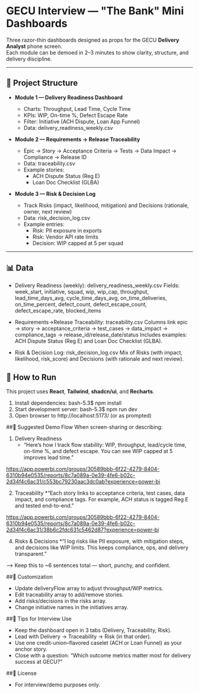 # GECU Interview — "The Bank" Mini Dashboards

Three razor-thin dashboards designed as props for the GECU **Delivery Analyst** phone screen.  
Each module can be demoed in 2–3 minutes to show clarity, structure, and delivery discipline.

---

## 📂 Project Structure
- **Module 1 — Delivery Readiness Dashboard**  
  - Charts: Throughput, Lead Time, Cycle Time  
  - KPIs: WIP, On-time %, Defect Escape Rate  
  - Filter: Initiative (ACH Dispute, Loan App Funnel)
  - Data: delivery_readiness_weekly.csv

- **Module 2 — Requirements → Release Traceability**  
  - Epic → Story → Acceptance Criteria → Tests → Data Impact → Compliance → Release ID
  - Data: traceability.csv  
  - Example stories:
    - ACH Dispute Status (Reg E)
    - Loan Doc Checklist (GLBA)

- **Module 3 — Risk & Decision Log**  
  - Track Risks (impact, likelihood, mitigation) and Decisions (rationale, owner, next review)
  - Data: risk_decision_log.csv 
  - Example entries:
    - Risk: PII exposure in exports  
    - Risk: Vendor API rate limits  
    - Decision: WIP capped at 5 per squad

---

## 📊 Data

- Delivery Readiness (weekly): delivery_readiness_weekly.csv
Fields: week_start, initiative, squad, wip, wip_cap, throughput, lead_time_days_avg, cycle_time_days_avg, on_time_deliveries, on_time_percent, defect_count, defect_escape_count, defect_escape_rate, blocked_items

- Requirements→Release Traceability: traceability.csv
Columns link epic → story → acceptance_criteria → test_cases → data_impact → compliance_tags → release_id/release_date/status
Includes examples: ACH Dispute Status (Reg E) and Loan Doc Checklist (GLBA).

- Risk & Decision Log: risk_decision_log.csv
Mix of Risks (with impact, likelihood, risk_score) and Decisions (with rationale and next review).

## 🚀 How to Run
This project uses **React**, **Tailwind**, **shadcn/ui**, and **Recharts**.

1. Install dependencies:
   bash-5.3$ npm install
2. Start development server:
   bash-5.3$ npm run dev
3. Open browser to http://localhost:5173/ (or as prompted)

##🎤 Suggested Demo Flow
When screen-sharing or describing:

1. Delivery Readiness
   * “Here’s how I track flow stability: WIP, throughput, lead/cycle time, on-time %, and defect escape. You can see WIP capped at 5 improves lead time.”

https://app.powerbi.com/groups/30589bbb-6f22-4279-8404-6310b94e0535/reports/8c7a089a-0e39-4fe6-b02c-2d34f4c6ac31/c553bc79230aac3dc0ab?experience=power-bi

2. Traceability
   *“Each story links to acceptance criteria, test cases, data impact, and compliance tags. For example, ACH status is tagged Reg E and tested end-to-end.”

https://app.powerbi.com/groups/30589bbb-6f22-4279-8404-6310b94e0535/reports/8c7a089a-0e39-4fe6-b02c-2d34f4c6ac31/38b6c2fdc631c5462d87?experience=power-bi

4. Risks & Decisions
   *“I log risks like PII exposure, with mitigation steps, and decisions like WIP limits. This keeps compliance, ops, and delivery transparent.”

--> Keep this to ~6 sentences total — short, punchy, and confident.

##🧩 Customization
- Update deliveryFlow array to adjust throughput/WIP metrics.
- Edit traceability array to add/remove stories.
- Add risks/decisions in the risks array.
- Change initiative names in the initiatives array.

##📌 Tips for Interview Use
- Keep the dashboard open in 3 tabs (Delivery, Traceability, Risk).
- Lead with Delivery → Traceability → Risk (in that order).
- Use one credit-union–flavored caselet (ACH or Loan Funnel) as your anchor story.
- Close with a question: “Which outcome metrics matter most for delivery success at GECU?”

##📄 License
- For interview/demo purposes only.

